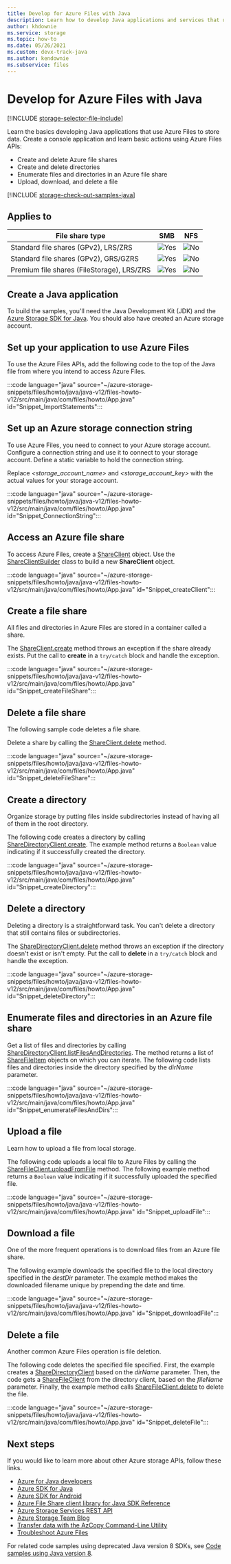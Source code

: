```yaml
---
title: Develop for Azure Files with Java
description: Learn how to develop Java applications and services that use Azure Files to store file data.
author: khdownie
ms.service: storage
ms.topic: how-to
ms.date: 05/26/2021
ms.custom: devx-track-java
ms.author: kendownie
ms.subservice: files
---
```


# Develop for Azure Files with Java

[!INCLUDE [storage-selector-file-include](../../../includes/storage-selector-file-include.md)]

Learn the basics developing Java applications that use Azure Files to store data. Create a console application and learn basic actions using Azure Files APIs:

- Create and delete Azure file shares
- Create and delete directories
- Enumerate files and directories in an Azure file share
- Upload, download, and delete a file

[!INCLUDE [storage-check-out-samples-java](../../../includes/storage-check-out-samples-java.md)]

## Applies to
| File share type | SMB | NFS |
|-|:-:|:-:|
| Standard file shares (GPv2), LRS/ZRS | ![Yes](../media/icons/yes-icon.png) | ![No](../media/icons/no-icon.png) |
| Standard file shares (GPv2), GRS/GZRS | ![Yes](../media/icons/yes-icon.png) | ![No](../media/icons/no-icon.png) |
| Premium file shares (FileStorage), LRS/ZRS | ![Yes](../media/icons/yes-icon.png) | ![No](../media/icons/no-icon.png) |

## Create a Java application

To build the samples, you'll need the Java Development Kit (JDK) and the [Azure Storage SDK for Java](https://github.com/azure/azure-sdk-for-java). You should also have created an Azure storage account.

## Set up your application to use Azure Files

To use the Azure Files APIs, add the following code to the top of the Java file from where you intend to access Azure Files.

:::code language="java" source="~/azure-storage-snippets/files/howto/java/java-v12/files-howto-v12/src/main/java/com/files/howto/App.java" id="Snippet_ImportStatements":::

## Set up an Azure storage connection string

To use Azure Files, you need to connect to your Azure storage account. Configure a connection string and use it to connect to your storage account. Define a static variable to hold the connection string.

Replace *\<storage_account_name\>* and *\<storage_account_key\>* with the actual values for your storage account.

:::code language="java" source="~/azure-storage-snippets/files/howto/java/java-v12/files-howto-v12/src/main/java/com/files/howto/App.java" id="Snippet_ConnectionString":::

## Access an Azure file share

To access Azure Files, create a [ShareClient](/java/api/com.azure.storage.file.share.shareclient) object. Use the [ShareClientBuilder](/java/api/com.azure.storage.file.share.shareclientbuilder) class to build a new **ShareClient** object.

:::code language="java" source="~/azure-storage-snippets/files/howto/java/java-v12/files-howto-v12/src/main/java/com/files/howto/App.java" id="Snippet_createClient":::

## Create a file share

All files and directories in Azure Files are stored in a container called a share.

The [ShareClient.create](/java/api/com.azure.storage.file.share.shareclient.create) method throws an exception if the share already exists. Put the call to **create** in a `try/catch` block and handle the exception.

:::code language="java" source="~/azure-storage-snippets/files/howto/java/java-v12/files-howto-v12/src/main/java/com/files/howto/App.java" id="Snippet_createFileShare":::

## Delete a file share

The following sample code deletes a file share.

Delete a share by calling the [ShareClient.delete](/java/api/com.azure.storage.file.share.shareclient.delete) method.

:::code language="java" source="~/azure-storage-snippets/files/howto/java/java-v12/files-howto-v12/src/main/java/com/files/howto/App.java" id="Snippet_deleteFileShare":::

## Create a directory

Organize storage by putting files inside subdirectories instead of having all of them in the root directory.

The following code creates a directory by calling [ShareDirectoryClient.create](/java/api/com.azure.storage.file.share.sharedirectoryclient.create). The example method returns a `Boolean` value indicating if it successfully created the directory.

:::code language="java" source="~/azure-storage-snippets/files/howto/java/java-v12/files-howto-v12/src/main/java/com/files/howto/App.java" id="Snippet_createDirectory":::

## Delete a directory

Deleting a directory is a straightforward task. You can't delete a directory that still contains files or subdirectories.

The [ShareDirectoryClient.delete](/java/api/com.azure.storage.file.share.sharedirectoryclient.delete) method throws an exception if the directory doesn't exist or isn't empty. Put the call to **delete** in a `try/catch` block and handle the exception.

:::code language="java" source="~/azure-storage-snippets/files/howto/java/java-v12/files-howto-v12/src/main/java/com/files/howto/App.java" id="Snippet_deleteDirectory":::

## Enumerate files and directories in an Azure file share

Get a list of files and directories by calling [ShareDirectoryClient.listFilesAndDirectories](/java/api/com.azure.storage.file.share.sharedirectoryclient.listfilesanddirectories). The method returns a list of [ShareFileItem](/java/api/com.azure.storage.file.share.models.sharefileitem) objects on which you can iterate. The following code lists files and directories inside the directory specified by the *dirName* parameter.

:::code language="java" source="~/azure-storage-snippets/files/howto/java/java-v12/files-howto-v12/src/main/java/com/files/howto/App.java" id="Snippet_enumerateFilesAndDirs":::

## Upload a file

Learn how to upload a file from local storage.

The following code uploads a local file to Azure Files by calling the [ShareFileClient.uploadFromFile](/java/api/com.azure.storage.file.share.sharefileclient.uploadfromfile) method. The following example method returns a `Boolean` value indicating if it successfully uploaded the specified file.

:::code language="java" source="~/azure-storage-snippets/files/howto/java/java-v12/files-howto-v12/src/main/java/com/files/howto/App.java" id="Snippet_uploadFile":::

## Download a file

One of the more frequent operations is to download files from an Azure file share.

The following example downloads the specified file to the local directory specified in the *destDir* parameter. The example method makes the downloaded filename unique by prepending the date and time.

:::code language="java" source="~/azure-storage-snippets/files/howto/java/java-v12/files-howto-v12/src/main/java/com/files/howto/App.java" id="Snippet_downloadFile":::

## Delete a file

Another common Azure Files operation is file deletion.

The following code deletes the specified file specified. First, the example creates a [ShareDirectoryClient](/java/api/com.azure.storage.file.share.sharedirectoryclient) based on the *dirName* parameter. Then, the code gets a [ShareFileClient](/java/api/com.azure.storage.file.share.sharefileclient) from the directory client, based on the *fileName* parameter. Finally, the example method calls [ShareFileClient.delete](/java/api/com.azure.storage.file.share.sharefileclient.delete) to delete the file.

:::code language="java" source="~/azure-storage-snippets/files/howto/java/java-v12/files-howto-v12/src/main/java/com/files/howto/App.java" id="Snippet_deleteFile":::

## Next steps

If you would like to learn more about other Azure storage APIs, follow these links.

- [Azure for Java developers](/azure/developer/java)
- [Azure SDK for Java](https://github.com/azure/azure-sdk-for-java)
- [Azure SDK for Android](https://github.com/azure/azure-sdk-for-android)
- [Azure File Share client library for Java SDK Reference](/java/api/overview/azure/storage-file-share-readme)
- [Azure Storage Services REST API](/rest/api/storageservices/)
- [Azure Storage Team Blog](https://azure.microsoft.com/blog/topics/storage-backup-and-recovery/)
- [Transfer data with the AzCopy Command-Line Utility](../common/storage-use-azcopy-v10.md)
- [Troubleshoot Azure Files](files-troubleshoot.md)

For related code samples using deprecated Java version 8 SDKs, see [Code samples using Java version 8](files-samples-java-v8.md).
